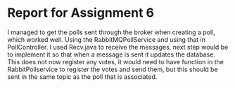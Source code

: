 # Report for Assignment 6

I managed to get the polls sent through the broker when creating a poll, which worked well. Using the RabbitMQPollService and using that in PollController. I used Recv.java to receive the messages, next step would be to implement it so that when a message is sent it updates the database.
This does not now register any votes, it would need to have function in the RabbitPollservice to register the votes and send them, but this should be sent in the same topic as the poll that is associated.